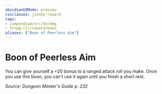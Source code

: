 ```yaml
---
obsidianUIMode: preview
cssclasses: json5e-reward
tags:
- compendium/src/5e/dmg
- ttrpg-cli/reward/boon
aliases: ["Boon of Peerless Aim"]
---
```

# Boon of Peerless Aim

You can give yourself a +20 bonus to a ranged attack roll you make. Once you use this boon, you can't use it again until you finish a short rest.

*Source: Dungeon Master's Guide p. 232*